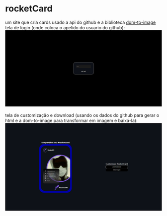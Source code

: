 # rocketCard
um site que cria cards usado a api do github e a biblioteca [dom-to-image](https://github.com/tsayen/dom-to-image)<br /> 
tela de login (onde coloca o apelido do usuario do github):
<img src="./.github/preview.png" alt="tela de login para criar card">
<br />
<br />
tela de customização e download (usando os dados do github para gerar o html e a dom-to-image para transformar em imagem e baixá-la):
<img src="./.github/preview-card.png" alt="tela de customização do fundo do card e download">
